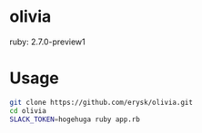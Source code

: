 # olivia
ruby: 2.7.0-preview1

# Usage
```bash
git clone https://github.com/erysk/olivia.git
cd olivia
SLACK_TOKEN=hogehuga ruby app.rb
```

